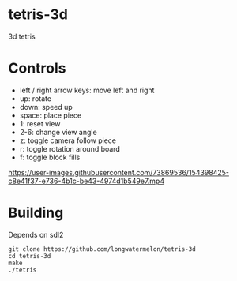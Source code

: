 # tetris-3d
3d tetris

# Controls
* left / right arrow keys: move left and right
* up: rotate
* down: speed up
* space: place piece
* 1: reset view
* 2-6: change view angle
* z: toggle camera follow piece
* r: toggle rotation around board
* f: toggle block fills

https://user-images.githubusercontent.com/73869536/154398425-c8e41f37-e736-4b1c-be43-4974d1b549e7.mp4

# Building

Depends on sdl2

```
git clone https://github.com/longwatermelon/tetris-3d
cd tetris-3d
make
./tetris
```
